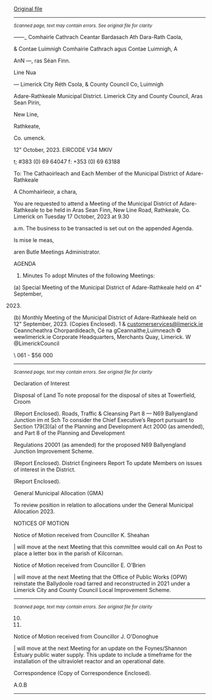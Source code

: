 [Original file](https://www.limerick.ie/sites/default/files/media/documents/2023-10/00-Agenda-Meeting-of-the-Municipal-District-of-Adare-Rathkeale-17th-October-2023.pdf)

---
*<small>Scanned page, text may contain errors. See original file for clarity</small>*  

_—_—_ Comhairle Cathrach Ceantar Bardasach Ath Dara-Rath Caola,

& Contae Luimnigh Comhairie Cathrach agus Contae Luimnigh,
A

AnN —, ras Séan Finn.

Line Nua

— Limerick City Réth Csola,
& County Council Co, Luimnigh

Adare-Rathkeale Municipal District.
Limerick City and County Council,
Aras Sean Pirin,

New Line,

Rathkeate,

Co. umenck.

12" October, 2023. EIRCODE V34 MKIV

t; #383 (0) 69 64047
f: +353 (0) 69 63188

To: The Cathaoirleach and Each Member of the Municipal District of Adare-Rathkeale

A Chomhairleoir, a chara,

You are requested to attend a Meeting of the Municipal District of Adare-Rathkeale to be held in
Aras Sean Finn, New Line Road, Rathkeale, Co. Limerick on Tuesday 17 October, 2023 at 9.30

a.m. The business to be transacted is set out on the appended Agenda.

Is mise le meas,

aren Butle
Meetings Administrator.

AGENDA

1. Minutes
To adopt Minutes of the following Meetings:

(a) Special Meeting of the Municipal District of Adare-Rathkeale held on 4" September,

2023.
(b) Monthly Meeting of the Municipal District of Adare-Rathkeale held on 12" September,
2023.
(Copies Enclosed).
1 & customerservices@limerick.ie
Ceanncheathra Chorpardideach, Cé na gCeannaithe,Luimneach © wewlimerick.ie
Corporate Headquarters, Merchants Quay, Limerick. W @LimerickCouncil

\ 061 - $56 000


---
*<small>Scanned page, text may contain errors. See original file for clarity</small>*  

Declaration of Interest

Disposal of Land
To note proposal for the disposal of sites at Towerfield, Croom

(Report Enclosed).
Roads, Traffic & Cleansing
Part 8 — N69 Ballyengland Junction im nt Sch
To consider the Chief Executive’s Report pursuant to Section 179(3)(a) of the Planning and
Development Act 2000 (as amended), and Part 8 of the Planning and Development

Regulations 20001 (as amended) for the proposed N69 Ballyengland Junction Improvement
Scheme.

(Report Enclosed).
District Engineers Report
To update Members on issues of interest in the District.

(Report Enclosed).

General Municipal Allocation (GMA)

To review position in relation to allocations under the General Municipal Allocation 2023.

NOTICES OF MOTION

Notice of Motion received from Councillor K. Sheahan

| will move at the next Meeting that this committee would call on An Post to place a letter
box in the parish of Kilcornan.

Notice of Motion received from Councillor E. O’Brien

| will move at the next Meeting that the Office of Public Works (OPW) reinstate the
Ballydoole road tarred and reconstructed in 2021 under a Limerick City and County
Council Local Improvement Scheme.


---
*<small>Scanned page, text may contain errors. See original file for clarity</small>*  

10.

11.

Notice of Motion received from Councillor J. O'Donoghue

| will move at the next Meeting for an update on the Foynes/Shannon Estuary public water
supply. This update to include a timeframe for the installation of the ultraviolet reactor
and an operational date.

Correspondence
(Copy of Correspondence Enclosed).

A.0.B


---
